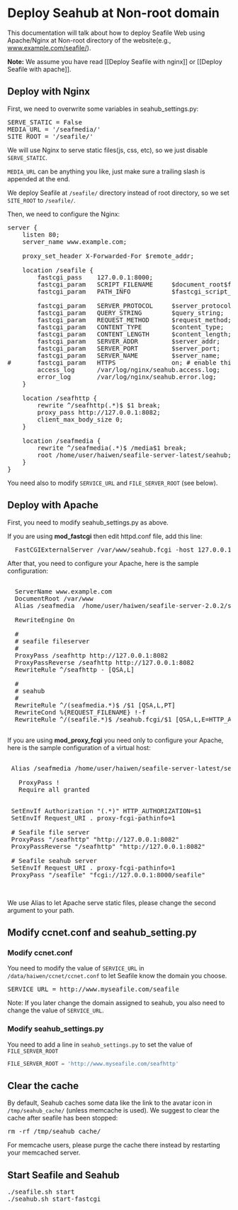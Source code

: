 # Deploy Seahub at Non-root domain
This documentation will talk about how to deploy Seafile Web using Apache/Nginx at Non-root directory of the website(e.g., www.example.com/seafile/).

**Note:** We assume you have read [[Deploy Seafile with nginx]] or [[Deploy Seafile with apache]].

## Deploy with Nginx

First, we need to overwrite some variables in seahub_settings.py:

<pre>
SERVE_STATIC = False
MEDIA_URL = '/seafmedia/'
SITE_ROOT = '/seafile/'
</pre>

We will use Nginx to serve static files(js, css, etc), so we just disable <code>SERVE_STATIC</code>.

<code>MEDIA_URL</code> can be anything you like, just make sure a trailing slash is appended at the end.

We deploy Seafile at <code>/seafile/</code> directory instead of root directory, so we set <code>SITE_ROOT</code> to <code>/seafile/</code>.

Then, we need to configure the Nginx:

<pre>
server {
    listen 80;
    server_name www.example.com;

    proxy_set_header X-Forwarded-For $remote_addr;

    location /seafile {
        fastcgi_pass    127.0.0.1:8000;
        fastcgi_param   SCRIPT_FILENAME     $document_root$fastcgi_script_name;
        fastcgi_param   PATH_INFO           $fastcgi_script_name;

        fastcgi_param	SERVER_PROTOCOL	    $server_protocol;
        fastcgi_param   QUERY_STRING        $query_string;
        fastcgi_param   REQUEST_METHOD      $request_method;
        fastcgi_param   CONTENT_TYPE        $content_type;
        fastcgi_param   CONTENT_LENGTH      $content_length;
        fastcgi_param	SERVER_ADDR         $server_addr;
        fastcgi_param	SERVER_PORT         $server_port;
        fastcgi_param	SERVER_NAME         $server_name;
#       fastcgi_param   HTTPS               on; # enable this line only if https is used
        access_log      /var/log/nginx/seahub.access.log;
    	error_log       /var/log/nginx/seahub.error.log;
    }

    location /seafhttp {
        rewrite ^/seafhttp(.*)$ $1 break;
        proxy_pass http://127.0.0.1:8082;
        client_max_body_size 0;
    }

    location /seafmedia {
        rewrite ^/seafmedia(.*)$ /media$1 break;
        root /home/user/haiwen/seafile-server-latest/seahub;
    }
}
</pre>

You need also to modify `SERVICE_URL` and `FILE_SERVER_ROOT` (see below).

## Deploy with Apache

First, you need to modify seahub_settings.py as above.

If you are using **mod_fastcgi** then edit httpd.conf file, add this line:
<pre>
  FastCGIExternalServer /var/www/seahub.fcgi -host 127.0.0.1:8000
</pre>
After that, you need to configure your Apache, here is the sample configuration:

<pre>
<VirtualHost *:80>
  ServerName www.example.com
  DocumentRoot /var/www
  Alias /seafmedia  /home/user/haiwen/seafile-server-2.0.2/seahub/media

  RewriteEngine On

  #
  # seafile fileserver
  #
  ProxyPass /seafhttp http://127.0.0.1:8082
  ProxyPassReverse /seafhttp http://127.0.0.1:8082
  RewriteRule ^/seafhttp - [QSA,L]

  #
  # seahub
  #
  RewriteRule ^/(seafmedia.*)$ /$1 [QSA,L,PT]
  RewriteCond %{REQUEST_FILENAME} !-f
  RewriteRule ^/(seafile.*)$ /seahub.fcgi/$1 [QSA,L,E=HTTP_AUTHORIZATION:%{HTTP:Authorization}]
</VirtualHost>
</pre>

If you are using **mod_proxy_fcgi** you need only to configure your Apache, here is the sample configuration of a virtual host:

<pre>
<VirtualHost *:80>
 Alias /seafmedia /home/user/haiwen/seafile-server-latest/seahub/media
 <Location /seafmedia>
   ProxyPass !
   Require all granted
 </Location>

 SetEnvIf Authorization "(.*)" HTTP_AUTHORIZATION=$1
 SetEnvIf Request_URI . proxy-fcgi-pathinfo=1

 # Seafile file server
 ProxyPass "/seafhttp" "http://127.0.0.1:8082"
 ProxyPassReverse "/seafhttp" "http://127.0.0.1:8082"

 # Seafile seahub server
 SetEnvIf Request_URI . proxy-fcgi-pathinfo=1
 ProxyPass "/seafile" "fcgi://127.0.0.1:8000/seafile"

</VirtualHost>
</pre>

We use Alias to let Apache serve static files, please change the second argument to your path.

## Modify ccnet.conf and seahub_setting.py

### Modify ccnet.conf

You need to modify the value of <code>SERVICE_URL</code> in <code>/data/haiwen/ccnet/ccnet.conf</code>
to let Seafile know the domain you choose.

<pre>
SERVICE_URL = http://www.myseafile.com/seafile
</pre>

Note: If you later change the domain assigned to seahub, you also need to change the value of  <code>SERVICE_URL</code>.

### Modify seahub_settings.py

You need to add a line in <code>seahub_settings.py</code> to set the value of `FILE_SERVER_ROOT`

```python
FILE_SERVER_ROOT = 'http://www.myseafile.com/seafhttp'
```

## Clear the cache

By default, Seahub caches some data like the link to the avatar icon in `/tmp/seahub_cache/` (unless memcache is used). We suggest to clear the cache after seafile has been stopped:

<pre>
rm -rf /tmp/seahub_cache/
</pre>

For memcache users, please purge the cache there instead by restarting your memcached server.

## Start Seafile and Seahub

<pre>
./seafile.sh start
./seahub.sh start-fastcgi
</pre>
